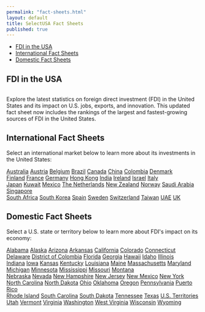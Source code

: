 ```yaml
---
permalink: "fact-sheets.html"
layout: default
title: SelectUSA Fact Sheets
published: true
---
```


<ul class="nav nav-pills nav-justified">
  <li class="active"><a data-toggle="pill" href="#home">FDI in the USA</a></li>
  <li><a data-toggle="pill" href="#menu1">International Fact Sheets</a></li>
  <li><a data-toggle="pill" href="#menu2">Domestic Fact Sheets</a></li>
</ul>

## FDI in the USA

<span class="imgleft"><img src="" class="img-responsive" alt=""></span> 
  
Explore the latest statistics on foreign direct investment (FDI) in the United States and its impact on U.S. jobs, exports, and innovation. This updated fact sheet now includes the rankings of the largest and fastest-growing sources of FDI in the United States.
  
## International Fact Sheets
  
Select an international market below to learn more about its investments in the United States:

<div class="row">
  <div class="col-sm-3">
  
  <div class="list-group">
  <a href="{{ site.baseurl }}/country-fact-sheets/2015-03-02 SelectUSA Australia Fact Sheet.pdf" class="list-group-item">Australia</a>
  <a href="{{ site.baseurl }}/country-fact-sheets/2015-03-01 SelectUSA Austria Fact Sheet.pdf" class="list-group-item">Austria</a>
  <a href="{{ site.baseurl }}/country-fact-sheets/2015-03-01 SelectUSA Belgium Fact Sheet.pdf" class="list-group-item">Belgium</a>
  <a href="{{ site.baseurl }}/country-fact-sheets/2015-03-01 SelectUSA Brazil Fact Sheet.pdf" class="list-group-item">Brazil</a>
  <a href="{{ site.baseurl }}/country-fact-sheets/2015-03-01 SelectUSA Canada Fact Sheet.pdf" class="list-group-item">Canada</a>
  <a href="{{ site.baseurl }}/country-fact-sheets/2015-3-2 SelectUSA China Fact Sheet.pdf" class="list-group-item">China</a>
  <a href="{{ site.baseurl }}/country-fact-sheets/2015-02-27 SelectUSA Colombia Fact Sheet.pdf" class="list-group-item">Colombia</a>
  <a href="{{ site.baseurl }}/country-fact-sheets/2015-03-01 SelectUSA Denmark Fact Sheet.pdf" class="list-group-item">Denmark</a>
</div>
  </div>
  
  <div class="col-sm-3">

  <div class="list-group">
  <a href="{{ site.baseurl }}/country-fact-sheets/2015-03-01 SelectUSA Finland Fact Sheet.pdf" class="list-group-item">Finland</a>
  <a href="{{ site.baseurl }}/country-fact-sheets/2015-03-01 SelectUSA France Fact Sheet.pdf" class="list-group-item">France</a>
  <a href="{{ site.baseurl }}/country-fact-sheets/2015-03-01 SelectUSA Germany Fact Sheet.pdf" class="list-group-item">Germany</a>
  <a href="{{ site.baseurl }}/country-fact-sheets/2015-03-01 SelectUSA Hong Kong Fact Sheet.pdf" class="list-group-item">Hong Kong</a>
  <a href="{{ site.baseurl }}/country-fact-sheets/2015-03-01 SelectUSA India Fact Sheet.pdf" class="list-group-item">India</a>
  <a href="{{ site.baseurl }}/country-fact-sheets/2015-02-24 SelectUSA Ireland Fact Sheet.pdf" class="list-group-item">Ireland</a>
  <a href="{{ site.baseurl }}/country-fact-sheets/2015-03-01 SelectUSA Israel Fact Sheet.pdf" class="list-group-item">Israel</a>
  <a href="{{ site.baseurl }}/country-fact-sheets/2015-03-01 SelectUSA Italy Fact Sheet.pdf" class="list-group-item">Italy</a>
</div>

  </div>
  <div class="col-sm-3">
  
  <div class="list-group">
  <a href="{{ site.baseurl }}/country-fact-sheets/2015-03-01 SelectUSA Japan Fact Sheet.pdf" class="list-group-item">Japan</a>
  <a href="{{ site.baseurl }}/country-fact-sheets/2015-03-01 SelectUSA Kuwait Fact Sheet.pdf" class="list-group-item">Kuwait</a>
  <a href="{{ site.baseurl }}/country-fact-sheets/2015-03-01 SelectUSA Mexico Fact Sheet.pdf" class="list-group-item">Mexico</a>
  <a href="{{ site.baseurl }}/country-fact-sheets/2015-03-01 SelectUSA Netherlands Fact Sheet.pdf" class="list-group-item">The Netherlands</a>
  <a href="{{ site.baseurl }}/country-fact-sheets/2015-03-01 SelectUSA New Zealand Fact Sheet.pdf" class="list-group-item">New Zealand</a>
  <a href="{{ site.baseurl }}/country-fact-sheets/2015-03-01 SelectUSA Norway Fact Sheet.pdf" class="list-group-item">Norway</a>
  <a href="{{ site.baseurl }}/country-fact-sheets/2015-03-01 SelectUSA Saudi Arabia Fact Sheet.pdf" class="list-group-item">Saudi Arabia</a>
  <a href="{{ site.baseurl }}/country-fact-sheets/2015-03-01 SelectUSA Singapore Fact Sheet.pdf" class="list-group-item">Singapore</a>
</div>
  
  </div>
  <div class="col-sm-3">
  
  <div class="list-group">
  <a href="{{ site.baseurl }}/country-fact-sheets/2015-03-01 SelectUSA South Africa Fact Sheet.pdf" class="list-group-item">South Africa</a>
  <a href="{{ site.baseurl }}/country-fact-sheets/2015-03-01 SelectUSA South Korea Fact Sheet.pdf" class="list-group-item">South Korea</a>
  <a href="{{ site.baseurl }}/country-fact-sheets/2015-03-01 SelectUSA Spain Fact Sheet.pdf" class="list-group-item">Spain</a>
  <a href="{{ site.baseurl }}/country-fact-sheets/2015-03-01 SelectUSA Sweden Fact Sheet.pdf" class="list-group-item">Sweden</a>
  <a href="{{ site.baseurl }}/country-fact-sheets/2015-03-01 SelectUSA Switzerland Fact Sheet.pdf" class="list-group-item">Switzerland</a>
  <a href="{{ site.baseurl }}/country-fact-sheets/2015-03-01 SelectUSA Taiwan Fact Sheet.pdf" class="list-group-item">Taiwan</a>
  <a href="{{ site.baseurl }}/country-fact-sheets/2015-03-01 SelectUSA UAE Fact Sheet.pdf" class="list-group-item">UAE</a>
  <a href="{{ site.baseurl }}/country-fact-sheets/2015-03-01 SelectUSA UK Fact Sheet.pdf" class="list-group-item">UK</a>
</div>

  </div>
</div>

## Domestic Fact Sheets

Select a U.S. state or territory below to learn more about FDI's impact on its economy:

<div class="row">
  <div class="col-sm-3">
  
  <div class="list-group">
  <a href="{{ site.baseurl }}/state-fact-sheets/2015-03-02 Alabama Fact Sheet.pdf" class="list-group-item">Alabama</a>
  <a href="{{ site.baseurl }}/state-fact-sheets/2015-03-03 Alaska State Fact Sheet.pdf" class="list-group-item">Alaska</a>
  <a href="{{ site.baseurl }}/state-fact-sheets/2015-03-02 Arizona State Fact Sheet.pdf" class="list-group-item">Arizona</a>
  <a href="{{ site.baseurl }}/state-fact-sheets/2015-03-02 FDI State Fact Sheet - Arkansas.pdf" class="list-group-item">Arkansas</a>
  <a href="{{ site.baseurl }}/state-fact-sheets/2015-03-16 FDI State Fact Sheet - California.pdf" class="list-group-item">California</a>
  <a href="{{ site.baseurl }}/state-fact-sheets/2015-02-09 FDI State Fact Sheet - Colorado.pdf" class="list-group-item">Colorado</a>
  <a href="{{ site.baseurl }}/state-fact-sheets/2015-03-02 FDI State Fact Sheet - Connecticut.pdf" class="list-group-item">Connecticut</a>
  <a href="{{ site.baseurl }}/state-fact-sheets/2015-03-16 FDI State Fact Sheet - Delaware.pdf" class="list-group-item">Delaware</a>
  <a href="{{ site.baseurl }}/state-fact-sheets/2015-02-09 FDI State Fact Sheet - District of Columbia.pdf" class="list-group-item">District of Colombia</a>
  <a href="{{ site.baseurl }}/state-fact-sheets/2015-02-09 FDI State Fact Sheet - Florida.pdf" class="list-group-item">Florida</a>
  <a href="{{ site.baseurl }}/state-fact-sheets/2015-03-16 FDI State Fact Sheet - Georgia.pdf" class="list-group-item">Georgia</a>
  <a href="{{ site.baseurl }}/state-fact-sheets/2015-02-09 Hawaii.pdf" class="list-group-item">Hawaii</a>
  <a href="{{ site.baseurl }}/state-fact-sheets/2015-03-03 FDI State Fact Sheet - Idaho.pdf" class="list-group-item">Idaho</a>
  <a href="{{ site.baseurl }}/state-fact-sheets/2015-01-10 FDI State Fact Sheet - Illinois.pdf" class="list-group-item">Illinois</a>
</div>
  </div>
  
  <div class="col-sm-3">

  <div class="list-group">
  <a href="{{ site.baseurl }}/state-fact-sheets/2015-03-16 Indiana FDI Fact Sheet.pdf" class="list-group-item">Indiana</a>
  <a href="{{ site.baseurl }}/state-fact-sheets/2015-02-10 FDI State Fact Sheet - Iowa.pdf" class="list-group-item">Iowa</a>
  <a href="{{ site.baseurl }}/state-fact-sheets/2015-02-10 FDI State Fact Sheet - Kansas.pdf" class="list-group-item">Kansas</a>
  <a href="{{ site.baseurl }}/state-fact-sheets/2015-03-16 FDI State Fact Sheet - Kentucky.pdf" class="list-group-item">Kentucky</a>
  <a href="{{ site.baseurl }}/state-fact-sheets/2015-02-10 FDI State Fact Sheet - Louisiana.pdf" class="list-group-item">Louisiana</a>
  <a href="{{ site.baseurl }}/state-fact-sheets/2015-03-04 FDI State Fact Sheet - Maine.pdf" class="list-group-item">Maine</a>
  <a href="{{ site.baseurl }}/state-fact-sheets/2015-03-02 FDI State Fact Sheet - Massachusetts.pdf" class="list-group-item">Massachusetts</a>
  <a href="{{ site.baseurl }}/state-fact-sheets/2015-02-10 Maryland.pdf" class="list-group-item">Maryland</a>
  <a href="{{ site.baseurl }}/state-fact-sheets/2015-03-16 FDI State Fact Sheet - Michigan.pdf" class="list-group-item">Michigan</a>
  <a href="{{ site.baseurl }}/state-fact-sheets/2015-02-10 FDI State Fact Sheet - Minnesota.pdf" class="list-group-item">Minnesota</a>
  <a href="{{ site.baseurl }}/state-fact-sheets/2015-02-12 FDI State Fact Sheet - Mississippi.pdf" class="list-group-item">Mississippi</a>
  <a href="{{ site.baseurl }}/state-fact-sheets/2015-02-10 FDI State Fact Sheet - Missouri.pdf">Missouri</a>
  <a href="{{ site.baseurl }}/state-fact-sheets/2015-03-03 Montana State Fact Sheet.pdf">Montana</a>
</div>

  </div>
  <div class="col-sm-3">
  
  <div class="list-group">
  <a href="{{ site.baseurl }}/state-fact-sheets/2015-02-10 FDI State Fact Sheet - Nebraska.pdf" class="list-group-item">Nebraska</a>
  <a href="{{ site.baseurl }}/state-fact-sheets/2015-03-16 FDI State Fact Sheet - Nevada.pdf" class="list-group-item">Nevada</a>
  <a href="{{ site.baseurl }}/state-fact-sheets/2015-03-02 FDI State Fact Sheet - New Hampshire.pdf" class="list-group-item">New Hampshire</a>
  <a href="{{ site.baseurl }}/state-fact-sheets/2015-03-16 FDI State Fact Sheet - New Jersey.pdf" class="list-group-item">New Jersey</a>
  <a href="{{ site.baseurl }}/state-fact-sheets/2015-02-10 FDI State Fact Sheet - New Mexico.pdf" class="list-group-item">New Mexico</a>
  <a href="{{ site.baseurl }}/state-fact-sheets/2015-03-02 FDI State Fact Sheet - New York.pdf" class="list-group-item">New York</a>
  <a href="{{ site.baseurl }}/state-fact-sheets/2015-02-10 FDI State Fact Sheet - North Carolina.pdf" class="list-group-item">North Carolina</a>
  <a href="{{ site.baseurl }}/state-fact-sheets/2015-02-10 FDI State Fact Sheet - North Dakota.pdf" class="list-group-item">North Dakota</a>
  <a href="{{ site.baseurl }}/state-fact-sheets/2015-03-16 FDI State Fact Sheet - Ohio.pdf" class="list-group-item">Ohio</a>
  <a href="{{ site.baseurl }}/state-fact-sheets/2015-02-10 Oklahoma Fact Sheet.pdf" class="list-group-item">Oklahoma</a>
  <a href="{{ site.baseurl }}/state-fact-sheets/2015-02-11 Oregon Fact Sheet.pdf" class="list-group-item">Oregon</a>
  <a href="{{ site.baseurl }}/state-fact-sheets/2015-03-16 FDI State Fact Sheet - Pennsylvania.pdf" class="list-group-item">Pennsylvania</a>
  <a href="{{ site.baseurl }}/state-fact-sheets/2015-02-12 FDI State Fact Sheet - Puerto Rico.pdf" class="list-group-item">Puerto Rico</a>
</div>

  </div>
  <div class="col-sm-3">
  
  <div class="list-group">
  <a href="{{ site.baseurl }}/state-fact-sheets/2015-03-02 Rhode Island Fact Sheet.pdf" class="list-group-item">Rhode Island</a>
  <a href="{{ site.baseurl }}/state-fact-sheets/2015-03-16 South Carolina.pdf" class="list-group-item">South Carolina</a>
  <a href="{{ site.baseurl }}/state-fact-sheets/2015-02-06 FDI State Fact Sheet - South Dakota.pdf" class="list-group-item">South Dakota</a>
  <a href="{{ site.baseurl }}/state-fact-sheets/2015-03-16 Tennessee Fact Sheet.pdf" class="list-group-item">Tennessee</a>
  <a href="{{ site.baseurl }}/state-fact-sheets/2015-02-06 Texas Fact Sheet.pdf" class="list-group-item">Texas</a>
  <a href="{{ site.baseurl }}/state-fact-sheets/2015-03-16 FDI State Fact Sheet - US Territories.pdf" class="list-group-item">U.S. Territories</a>
  <a href="{{ site.baseurl }}/state-fact-sheets/2015-03-03 Utah Fact Sheet.pdf" class="list-group-item">Utah</a>
  <a href="{{ site.baseurl }}/state-fact-sheets/2015-03-02 FDI State Fact Sheet - Vermont.pdf" class="list-group-item">Vermont</a>
  <a href="{{ site.baseurl }}/state-fact-sheets/2015-03-16 Virginia Fact Sheet.pdf" class="list-group-item">Virginia</a>
  <a href="{{ site.baseurl }}/state-fact-sheets/2015-03-03 Washington Fact Sheet.pdf" class="list-group-item">Washington</a>
  <a href="{{ site.baseurl }}/state-fact-sheets/2015-03-17 FDI State Fact Sheet - West Virginia.pdf" class="list-group-item">West Virginia</a>
  <a href="{{ site.baseurl }}/state-fact-sheets/2015-02-24 Wisconsin Fact Sheet.pd" class="list-group-item">Wisconsin</a>
  <a href="{{ site.baseurl }}/state-fact-sheets/2015-02-11 Wyoming Fact Sheet.pdf" class="list-group-item">Wyoming</a>
</div>

  </div>
